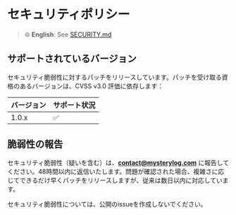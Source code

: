 # セキュリティポリシー

> 🌐 **English**: See [SECURITY.md](SECURITY.md)

## サポートされているバージョン

セキュリティ脆弱性に対するパッチをリリースしています。パッチを受け取る資格のあるバージョンは、CVSS v3.0 評価に依存します：

| バージョン | サポート状況          |
| ------- | ------------------ |
| 1.0.x   | :white_check_mark: |

## 脆弱性の報告

セキュリティ脆弱性（疑いを含む）は、**contact@mysterylog.com** に報告してください。48時間以内に返信いたします。問題が確認された場合、複雑さに応じてできるだけ早くパッチをリリースしますが、従来は数日以内に対応しています。

セキュリティ脆弱性については、公開のissueを作成しないでください。

